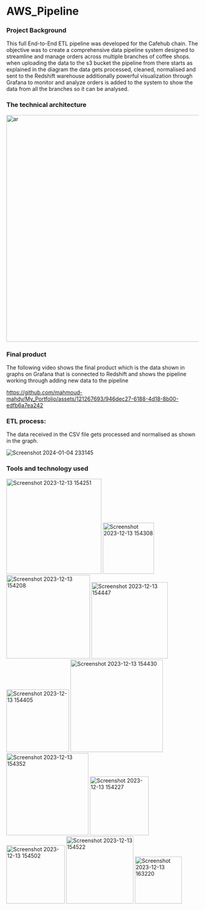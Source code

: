 # AWS_Pipeline

### Project Background

This full End-to-End ETL pipeline was developed for the Cafehub chain. The objective was to create a comprehensive data pipeline system designed to streamline and manage orders across multiple branches of coffee shops. when uploading the data to the s3 bucket the pipeline from there starts as explained in the diagram the data gets processed, cleaned, normalised and sent to the Redshift warehouse additionally powerful visualization through Grafana to monitor and analyze orders is added to the system to show the data from all the branches so it can be analysed.


### The technical architecture
<img width="594" alt="ar" src="https://github.com/DE-X5-LLE/team-2-project/assets/147624401/c0164b2f-a965-4251-8679-91ccc7e3c591">

### Final product
The following video shows the final product which is the data shown in graphs on Grafana that is connected to Redshift and shows the pipeline working through adding new data to the pipeline

https://github.com/mahmoud-mahdy/My_Portfolio/assets/121267693/946dec27-6188-4d18-8b00-edfb6a7ea242


### ETL process:
The data received in the CSV file gets processed and normalised as shown in the graph.

![Screenshot 2024-01-04 233145](https://github.com/mahmoud-mahdy/My_Portfolio/assets/121267693/2b6db6b9-20e2-4024-8cd9-04c38d81d905)


### Tools and technology used
<img width="249" alt="Screenshot 2023-12-13 154251" src="https://github.com/DE-X5-LLE/team-2-project/assets/147624401/faa25c6b-a843-4b4d-8987-c2e93aa949c2">
<img width="134" alt="Screenshot 2023-12-13 154308" src="https://github.com/DE-X5-LLE/team-2-project/assets/147624401/5d02c04b-2a14-4ad8-9bad-f6c9c23ab80d">
<img width="219" alt="Screenshot 2023-12-13 154208" src="https://github.com/DE-X5-LLE/team-2-project/assets/147624401/b918912b-ba10-4476-a405-5f773aaa5fa3">
<img width="200" alt="Screenshot 2023-12-13 154447" src="https://github.com/DE-X5-LLE/team-2-project/assets/147624401/9dc053be-f06d-44c5-a43d-4bf0212f0949">
<img width="164" alt="Screenshot 2023-12-13 154405" src="https://github.com/DE-X5-LLE/team-2-project/assets/147624401/2bb27680-4179-43cb-b4fc-904bb9343eff">
<img width="242" alt="Screenshot 2023-12-13 154430" src="https://github.com/DE-X5-LLE/team-2-project/assets/147624401/90c427de-8725-4251-806f-9a238bbcc544">
<img width="215" alt="Screenshot 2023-12-13 154352" src="https://github.com/DE-X5-LLE/team-2-project/assets/147624401/f7db7e4b-0b31-48b9-b8ca-9cde42b2735f">
<img width="154" alt="Screenshot 2023-12-13 154227" src="https://github.com/DE-X5-LLE/team-2-project/assets/147624401/809b26b3-a78c-41cc-9cb6-684df342db4a">
<img width="153" alt="Screenshot 2023-12-13 154502" src="https://github.com/DE-X5-LLE/team-2-project/assets/147624401/e2d27f75-9908-4dbf-85f0-6531b2ba7da6">
<img width="176" alt="Screenshot 2023-12-13 154522" src="https://github.com/DE-X5-LLE/team-2-project/assets/147624401/919eda8c-e7bf-4552-8598-a7ccd24fb7a6">
<img width="123" alt="Screenshot 2023-12-13 163220" src="https://github.com/DE-X5-LLE/team-2-project/assets/147624401/cbc8444a-91eb-491b-b43a-847012b9d77b">
